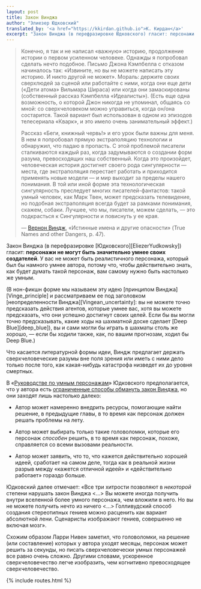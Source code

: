 ```yaml
---
layout: post
title: Закон Винджа
author: "Элиезер Юдковский"
translated_by: '<a href="https://kkirdan.github.io">К. Кирдан</a>'
excerpt: "Закон Винджа (в перефразировке Юдковского) гласит: персонажи не могут быть значительно умнее своих создателей. У вас не может быть реалистичного персонажа, который был бы намного умнее автора, потому что, чтобы действительно знать, как будет думать такой персонаж, вам самому нужно быть настолько же умным."
---
```

>Конечно, я так и не написал «важную» историю, продолжение истории о первом усиленном человеке. Однажды я попробовал сделать нечто подобное. Письмо Джона Кэмпбелла с отказом начиналось так: «Извините, но вы не можете написать эту историю. И никто другой не может». Мораль: держите своих сверхлюдей за сценой или работайте с ними, когда они еще дети («Дети атома» Вильмара Шираса) или когда они замаскированы (собственный рассказ Кэмпбелла «Идеалисты»). (Есть еще одна возможность, о которой Джон никогда не упоминал, общаясь со мной: со сверхчеловеком можно управиться, когда он/она состарится. Такой вариант был использован в одном из эпизодов телесериала «Кварк», и это имело очень занимательный эффект.)
>
>Рассказ «Беги, книжный червь!» и его урок были важны для меня. В нем я попробовал прямую экстраполяцию технологии и обнаружил, что падаю в пропасть. С этой проблемой писатели сталкиваются каждый раз, когда задумываются о создании форм разума, превосходящих наш собственный. Когда это произойдет, человеческая история достигнет своего рода сингулярности — места, где экстраполяция перестает работать и приходится применять новые модели — и мир выходит за пределы нашего понимания. В той или иной форме эта технологическая сингулярность преследует многих писателей-фантастов: такой умный человек, как Марк Твен, может предсказать телевидение, но подобная экстраполяция всегда будет за рамками понимания, скажем, собаки. Лучшее, что мы, писатели, можем сделать, — это подкрасться к Сингулярности и повиснуть у ее края.
>
>— [Вернон Виндж](https://books.google.com/books?id=tEMQpbiboH0C&pg=PA44&lpg=PA44&dq=vinge+%22pass+beyond+our+understanding%22+%22john+campbell%22&source=bl&ots=UTTxJ7Pndr&sig=88zngfy45_he2nJePP5dd0CTuR4&hl=en&sa=X&ved=0ahUKEwjD34_wrubJAhUHzWMKHVXYAocQ6AEIHTAA#v=onepage&q=vinge%20%22pass%20beyond%20our%20understanding%22%20%22john%20campbell%22&f=false), «Истинные имена и другие опасности» (True Names and other Dangers, p. 47).

Закон Винджа (в перефразировке [Юдковского][EliezerYudkowsky]) гласит: **персонажи не могут быть значительно умнее своих создателей**. У вас не может быть реалистичного персонажа, который был бы намного умнее автора, потому что, чтобы действительно знать, как будет думать такой персонаж, вам самому нужно быть настолько же умным.

(В нон-фикшн форме мы называем эту идею [принципом Винджа][Vinge_principle] и рассматриваем ее под заголовком [неопределенности Винджа][Vingean_uncertainty]: вы не можете точно предсказать действия агентов, которые умнее вас, хотя вы можете предсказать, что они успешно достигнут своих целей. Если бы вы могли точно предсказывать, какие ходы на шахматной доске сделает [Deep Blue][deep_blue]), вы и сами могли бы играть в шахматы столь же хорошо, — если бы ходили также, как, по вашим прогнозам, ходил бы Deep Blue.)

Что касается литературной формы идеи, Виндж предлагает держать сверхчеловеческие разумы вне поля зрения или иметь с ними дело только после того, как какая-нибудь катастрофа низведет их до уровня смертных.

В «[Руководстве по умным персонажам](https://lesswrong.ru/w/%D0%A1%D0%BE%D0%BA%D1%80%D0%B0%D1%89%D0%B5%D0%BD%D0%BD%D0%BE%D0%B5_%D1%80%D1%83%D0%BA%D0%BE%D0%B2%D0%BE%D0%B4%D1%81%D1%82%D0%B2%D0%BE_%D0%BF%D0%BE_%D1%83%D0%BC%D0%BD%D1%8B%D0%BC_%D0%BF%D0%B5%D1%80%D1%81%D0%BE%D0%BD%D0%B0%D0%B6%D0%B0%D0%BC)» Юдковского предполагается, что у автора есть [ограниченные способы обмануть закон Винджа](https://lesswrong.ru/w/%D0%A1%D0%BE%D0%BA%D1%80%D0%B0%D1%89%D0%B5%D0%BD%D0%BD%D0%BE%D0%B5_%D1%80%D1%83%D0%BA%D0%BE%D0%B2%D0%BE%D0%B4%D1%81%D1%82%D0%B2%D0%BE_%D0%BF%D0%BE_%D1%83%D0%BC%D0%BD%D1%8B%D0%BC_%D0%BF%D0%B5%D1%80%D1%81%D0%BE%D0%BD%D0%B0%D0%B6%D0%B0%D0%BC#simple-table-of-contents-9), но они заходят лишь настолько далеко:

* Автор может намеренно внедрить ресурсы, помогающие найти решение, в предыдущие главы, в то время как персонаж должен решать проблемы на лету.

* Автор может выбирать только такие головоломки, которые его персонаж _способен_ решить, в то время как персонаж, похоже, справляется со всеми вызовами реальности.

* Автор может заявить, что то, что кажется действительно хорошей идеей, сработает на самом деле, тогда как в реальной жизни разрыв между «кажется отличной идеей» и «действительно работает» гораздо больше.

Юдковский далее отмечает: «Все три хитрости позволяют в _некоторой_ степени нарушать закон Винджа <...> Вы можете иногда получить внутри вселенной более умного персонажа, чем вложили в него. Но вы не можете получить нечто из ничего <...> Голливудский способ создания стереотипных гениев можно расценить как вариант абсолютной лени. Сценаристы изображают гениев, совершенно не включая мозг».

Схожим образом Ларри Нивен заметил, что головоломки, на решение (или составление) которых у автора уходят месяцы, персонаж может решить за секунды, но писать сверхчеловечески умных персонажей все равно очень сложно. Другими словами, ускоренное сверхчеловечество легче изобразить, чем когнитивно превосходящее сверхчеловечество.

{% include routes.html %}
